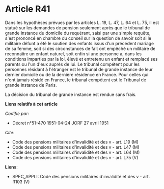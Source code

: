 # Article R41

Dans les hypothèses prévues par les articles L. 19, L. 47, L. 64 et L. 75, il est statué sur les demandes de pension
seulement après que le tribunal de grande instance du domicile du requérant, saisi par une simple requête, s'est prononcé en
chambre du conseil sur la question de savoir soit si le militaire défunt a été le soutien des enfants issus d'un précédent
mariage de sa femme, soit si des circonstances de fait ont empêché un militaire de reconnaître un enfant naturel, soit enfin
si une personne a, dans les conditions imparties par la loi, élevé et entretenu un enfant et remplacé ses parents ou l'un
d'eux auprès de lui. Le tribunal compétent pour les personnes résidant à l'étranger est le tribunal de grande instance de
leur dernier domicile ou de la dernière résidence en France. Pour celles qui n'ont jamais résidé en France, le tribunal
compétent est le Tribunal de grande instance de Paris.

La décision du tribunal de grande instance est rendue sans frais.

**Liens relatifs à cet article**

_Codifié par_:

  - Décret n°51-470 1951-04-24 JORF 27 avril 1951

_Cite_:

  - Code des pensions militaires d'invalidité et des v - art. L19 (M)
  - Code des pensions militaires d'invalidité et des v - art. L47 (M)
  - Code des pensions militaires d'invalidité et des v - art. L64 (M)
  - Code des pensions militaires d'invalidité et des v - art. L75 (V)

**Liens**:

  - SPEC_APPLI: Code des pensions militaires d'invalidité et des v - art. R103 (V)

